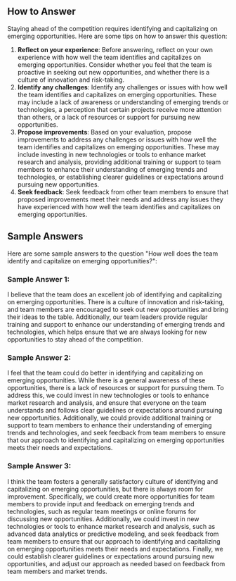 

How to Answer
-------------

Staying ahead of the competition requires identifying and capitalizing on emerging opportunities. Here are some tips on how to answer this question:

1. **Reflect on your experience**: Before answering, reflect on your own experience with how well the team identifies and capitalizes on emerging opportunities. Consider whether you feel that the team is proactive in seeking out new opportunities, and whether there is a culture of innovation and risk-taking.
2. **Identify any challenges**: Identify any challenges or issues with how well the team identifies and capitalizes on emerging opportunities. These may include a lack of awareness or understanding of emerging trends or technologies, a perception that certain projects receive more attention than others, or a lack of resources or support for pursuing new opportunities.
3. **Propose improvements**: Based on your evaluation, propose improvements to address any challenges or issues with how well the team identifies and capitalizes on emerging opportunities. These may include investing in new technologies or tools to enhance market research and analysis, providing additional training or support to team members to enhance their understanding of emerging trends and technologies, or establishing clearer guidelines or expectations around pursuing new opportunities.
4. **Seek feedback**: Seek feedback from other team members to ensure that proposed improvements meet their needs and address any issues they have experienced with how well the team identifies and capitalizes on emerging opportunities.

Sample Answers
--------------

Here are some sample answers to the question "How well does the team identify and capitalize on emerging opportunities?":

### Sample Answer 1:

I believe that the team does an excellent job of identifying and capitalizing on emerging opportunities. There is a culture of innovation and risk-taking, and team members are encouraged to seek out new opportunities and bring their ideas to the table. Additionally, our team leaders provide regular training and support to enhance our understanding of emerging trends and technologies, which helps ensure that we are always looking for new opportunities to stay ahead of the competition.

### Sample Answer 2:

I feel that the team could do better in identifying and capitalizing on emerging opportunities. While there is a general awareness of these opportunities, there is a lack of resources or support for pursuing them. To address this, we could invest in new technologies or tools to enhance market research and analysis, and ensure that everyone on the team understands and follows clear guidelines or expectations around pursuing new opportunities. Additionally, we could provide additional training or support to team members to enhance their understanding of emerging trends and technologies, and seek feedback from team members to ensure that our approach to identifying and capitalizing on emerging opportunities meets their needs and expectations.

### Sample Answer 3:

I think the team fosters a generally satisfactory culture of identifying and capitalizing on emerging opportunities, but there is always room for improvement. Specifically, we could create more opportunities for team members to provide input and feedback on emerging trends and technologies, such as regular team meetings or online forums for discussing new opportunities. Additionally, we could invest in new technologies or tools to enhance market research and analysis, such as advanced data analytics or predictive modeling, and seek feedback from team members to ensure that our approach to identifying and capitalizing on emerging opportunities meets their needs and expectations. Finally, we could establish clearer guidelines or expectations around pursuing new opportunities, and adjust our approach as needed based on feedback from team members and market trends.
